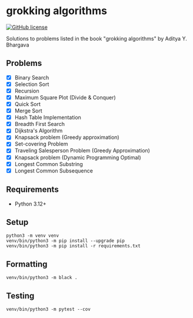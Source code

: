 # grokking algorithms

[![GitHub license](https://img.shields.io/badge/LICENSE-BSD--3--CLAUSE-GREEN?style=for-the-badge)](LICENSE)

Solutions to problems listed in the book "grokking algorithms" by Aditya Y. Bhargava

## Problems

- [x] Binary Search
- [x] Selection Sort
- [x] Recursion
- [x] Maximum Square Plot (Divide & Conquer)
- [x] Quick Sort
- [x] Merge Sort
- [x] Hash Table Implementation
- [x] Breadth First Search
- [x] Dijkstra's Algorithm
- [x] Knapsack problem (Greedy approximation)
- [x] Set-covering Problem
- [x] Traveling Salesperson Problem (Greedy Approximation)
- [x] Knapsack problem (Dynamic Programming Optimal)
- [x] Longest Common Substring
- [x] Longest Common Subsequence

## Requirements

- Python 3.12+

## Setup

```shell
python3 -m venv venv
venv/bin/python3 -m pip install --upgrade pip
venv/bin/python3 -m pip install -r requirements.txt
```

## Formatting

```shell
venv/bin/python3 -m black .
```

## Testing

```shell
venv/bin/python3 -m pytest --cov
```
